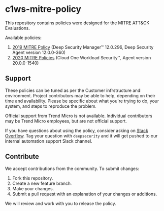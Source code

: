 # c1ws-mitre-policy
This repository contains policies were designed for the MITRE ATT&CK Evaluations. 

Available policies:
1. [2019 MITRE Policy](https://github.com/trendmicro/c1ws-mitre-policy/tree/main/2019) (Deep Security Manager™ 12.0.296, Deep Security Agent version 12.0.0-360)
2. [2020 MITRE Policies](https://github.com/trendmicro/c1ws-mitre-policy/tree/main/2020) (Cloud One Workload Security™, Agent version 20.0.0-1540) 

## Support
These policies can be tuned as per the Customer infrstructure and environment. Project contributors may be able to help, depending on their time and availability. Please be specific about what you're trying to do, your system, and steps to reproduce the problem.

Official support from Trend Micro is not available. Individual contributors may be Trend Micro employees, but are not official support.

If you have questions about using the policy, consider asking on [Stack Overflow](https://stackoverflow.com/questions/tagged/deepsecurity). Tag your question with `deepsecurity` and it will get pushed to our internal automation support Slack channel.

## Contribute

We accept contributions from the community. To submit changes:

1. Fork this repository.
2. Create a new feature branch.
3. Make your changes.
4. Submit a pull request with an explanation of your changes or additions.

We will review and work with you to release the policy.
